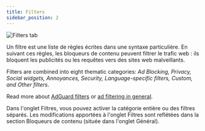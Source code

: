 ```yaml
---
title: Filters
sidebar_position: 2
---
```


![Filters tab](https://cdn.adtidy.org/public/Adguard/Blog/AG_for_Safari_in-depth_review/Filters.png)

Un filtre est une liste de règles écrites dans une syntaxe particulière. En suivant ces règles, les bloqueurs de contenu peuvent filtrer le trafic web : ils bloquent les publicités ou les requêtes vers des sites web malveillants.

Filters are combined into eight thematic categories: _Ad Blocking, Privacy, Social widgets, Annoyances, Security, Language-specific filters, Custom, and Other filters_.

Read more about [AdGuard filters](/general/ad-filtering/adguard-filters) or [ad filtering in general](/general/ad-filtering/how-ad-blocking-works).

Dans l'onglet Filtres, vous pouvez activer la catégorie entière ou des filtres séparés. Les modifications apportées à l'onglet Filtres sont reflétées dans la section Bloqueurs de contenu (située dans l'onglet Général).
